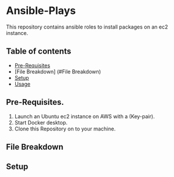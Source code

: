 # Ansible-Plays

This repository contains ansible roles to install packages on an ec2 instance.

## Table of contents
- [Pre-Requisites](#Pre-Requisites)
- [File Breakdown] (#File Breakdown)
- [Setup](#Setup)
- [Usage](#Usage)


## Pre-Requisites.

1. Launch an Ubuntu ec2 instance on AWS with a (Key-pair).
2. Start Docker desktop.
3. Clone this Repository on to your machine.

## File Breakdown


## Setup


## 





